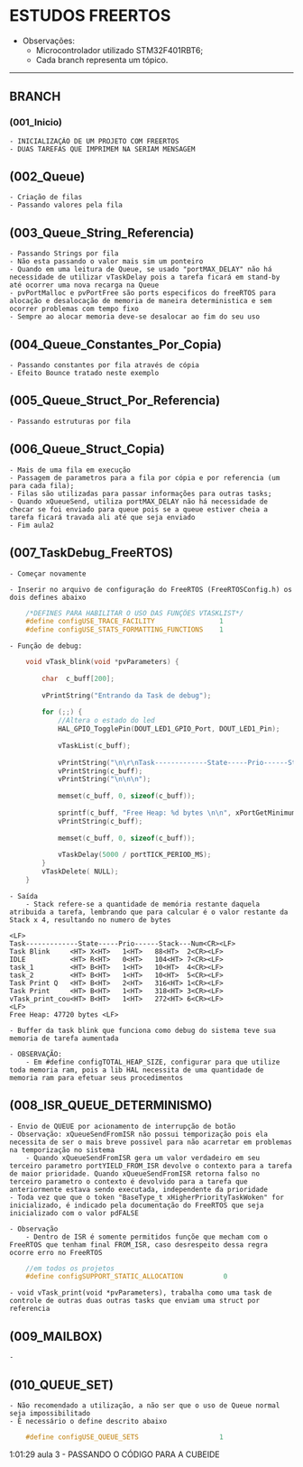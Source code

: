 # ESTUDOS FREERTOS 
- Observações:
    - Microcontrolador utilizado  STM32F401RBT6;
    - Cada branch representa um tópico.
___

## BRANCH

### (001_Inicio)
    - INICIALIZAÇÃO DE UM PROJETO COM FREERTOS 
    - DUAS TAREFAS QUE IMPRIMEM NA SERIAM MENSAGEM 

## (002_Queue)
    - Criação de filas
    - Passando valores pela fila

## (003_Queue_String_Referencia)
    - Passando Strings por fila 
    - Não esta passando o valor mais sim um ponteiro 
    - Quando em uma leitura de Queue, se usado "portMAX_DELAY" não há necessidade de utilizar vTaskDelay pois a tarefa ficará em stand-by até ocorrer uma nova recarga na Queue
    - pvPortMalloc e pvPortFree são ports especificos do freeRTOS para alocação e desalocação de memoria de maneira deterministica e sem ocorrer problemas com tempo fixo
    - Sempre ao alocar memoria deve-se desalocar ao fim do seu uso 

## (004_Queue_Constantes_Por_Copia)
    - Passando constantes por fila através de cópia 
    - Efeito Bounce tratado neste exemplo

## (005_Queue_Struct_Por_Referencia)
    - Passando estruturas por fila 

## (006_Queue_Struct_Copia)
    - Mais de uma fila em execução
    - Passagem de parametros para a fila por cópia e por referencia (um para cada fila);
    - Filas são utilizadas para passar informações para outras tasks;
    - Quando xQueueSend, utiliza portMAX_DELAY não há necessidade de checar se foi enviado para queue pois se a queue estiver cheia a tarefa ficará travada ali até que seja enviado 
    - Fim aula2

## (007_TaskDebug_FreeRTOS)
    - Começar novamente 

    - Inserir no arquivo de configuração do FreeRTOS (FreeRTOSConfig.h) os dois defines abaixo

~~~c
    /*DEFINES PARA HABILITAR O USO DAS FUNÇÕES VTASKLIST*/
    #define configUSE_TRACE_FACILITY				1
    #define configUSE_STATS_FORMATTING_FUNCTIONS	1
~~~

    - Função de debug:
    
~~~c
    void vTask_blink(void *pvParameters) {
        
        char  c_buff[200];
        
        vPrintString("Entrando da Task de debug");
        
        for (;;) {
            //Altera o estado do led
            HAL_GPIO_TogglePin(DOUT_LED1_GPIO_Port, DOUT_LED1_Pin);
            
            vTaskList(c_buff);
            
            vPrintString("\n\r\nTask-------------State-----Prio------Stack---Num\r\n");
            vPrintString(c_buff);
            vPrintString("\n\n\n");
            
            memset(c_buff, 0, sizeof(c_buff));
            
            sprintf(c_buff, "Free Heap: %d bytes \n\n", xPortGetMinimumEverFreeHeapSize());
            vPrintString(c_buff);
            
            memset(c_buff, 0, sizeof(c_buff));
            
            vTaskDelay(5000 / portTICK_PERIOD_MS);
        }
        vTaskDelete( NULL);
    }
~~~

    - Saída
        - Stack refere-se a quantidade de memória restante daquela atribuida a tarefa, lembrando que para calcular é o valor restante da Stack x 4, resultando no numero de bytes
~~~
<LF>
Task-------------State-----Prio------Stack---Num<CR><LF>
Task Blink     <HT>	X<HT>	1<HT>	88<HT>	2<CR><LF>
IDLE           <HT>	R<HT>	0<HT>	104<HT>	7<CR><LF>
task_1         <HT>	B<HT>	1<HT>	10<HT>	4<CR><LF>
task_2         <HT>	B<HT>	1<HT>	10<HT>	5<CR><LF>
Task Print Q   <HT>	B<HT>	2<HT>	316<HT>	1<CR><LF>
Task Print     <HT>	B<HT>	1<HT>	318<HT>	3<CR><LF>
vTask_print_cou<HT>	B<HT>	1<HT>	272<HT>	6<CR><LF>
<LF>
Free Heap: 47720 bytes <LF>

~~~
    - Buffer da task blink que funciona como debug do sistema teve sua memoria de tarefa aumentada 

    - OBSERVAÇÃO: 
        - Em #define configTOTAL_HEAP_SIZE, configurar para que utilize toda memoria ram, pois a lib HAL necessita de uma quantidade de memoria ram para efetuar seus procedimentos 



## (008_ISR_QUEUE_DETERMINISMO)
    - Envio de QUEUE por acionamento de interrupção de botão
    - Observação: xQueueSendFromISR não possui temporização pois ela necessita de ser o mais breve possivel para não acarretar em problemas na temporização no sistema 
        - Quando xQueueSendFromISR gera um valor verdadeiro em seu terceiro parametro portYIELD_FROM_ISR devolve o contexto para a tarefa de maior prioridade. Quando xQueueSendFromISR retorna falso no terceiro parametro o contexto é devolvido para a tarefa que anteriormente estava sendo executada, independente da prioridade 
    - Toda vez que que o token "BaseType_t xHigherPriorityTaskWoken" for inicializado, é indicado pela documentação do FreeRTOS que seja inicializado com o valor pdFALSE 

    - Observação
        - Dentro de ISR é somente permitidos funçõe que mecham com o FreeRTOS que tenham final FROM_ISR, caso desrespeito dessa regra ocorre erro no FreeRTOS
~~~c
    //em todos os projetos
    #define configSUPPORT_STATIC_ALLOCATION          0
~~~
    - void vTask_print(void *pvParameters), trabalha como uma task de controle de outras duas outras tasks que enviam uma struct por referencia 

## (009_MAILBOX)
    - 

## (010_QUEUE_SET)
    - Não recomendado a utilização, a não ser que o uso de Queue normal seja impossibilitado
    - É necessário o define descrito abaixo
~~~c
    #define configUSE_QUEUE_SETS					1
~~~
    

1:01:29 aula 3 - PASSANDO O CÓDIGO PARA A CUBEIDE